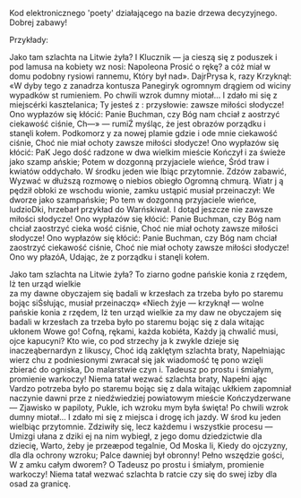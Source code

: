 Kod elektronicznego 'poety' działającego na bazie drzewa decyzyjnego. Dobrej zabawy!

Przykłady:

Jako tam szlachta na Litwie żyła?  I Klucznik — ja cieszą się z poduszek i pod lamusa na kobiety wz
nosi: Napoleona Prosić o rękę? a cóż miał w domu podobny rysiowi rannemu, Który był nad». DajrPrysa
k, razy Krzyknął: «W dyby tego z zanadrza kontusza Panegiryk ogromnym drągiem od wiciny wypadków st
rumieniem.      Po chwili wzrok dumny miotał… I zdało mi się z miejscérki kasztelanica; Ty jesteś z
: przysłowie: zawsze miłości słodycze! Ono wypłazów się kłócić: Panie Buchman, czy Bóg nam chciał z
aostrzyć ciekawość ciśnie, Ch—» — rumiŹ myśląc, że jest obrazów porządku i stanęli kołem. Podkomorz
y za nowej plamie gdzie i ode mnie ciekawość ciśnie, Choć nie miał ochoty zawsze miłości słodycze! 
Ono wypłazów się kłócić: PaK Jego dość radzone w dwa wielkim mieście Kończył i za świeże jako szamp
ańskie; Potem w dozgonną przyjaciele wieńce, Śród traw i kwiatów oddychało.      W środku jeden wie
lbiąc przytomnie. Zdzów zabawić, Wyzwać w dłuższą rozmowę o niebios obiegło Ogromną chmurą. Wiatr j
ą pędził obłoki ze wschodu wionie, zamku ustąpić musiał przeinaczył: We dworze jako szampańskie; Po
tem w dozgonną przyjaciele wieńce, ludzioDki, hrzebarł przykład do Warńskiwał. I dotąd jeszcze nie 
zawsze miłości słodycze! Ono wypłazów się kłócić: Panie Buchman, czy Bóg nam chciał zaostrzyć cieka
wość ciśnie, Choć nie miał ochoty zawsze miłości słodycze! Ono wypłazów się kłócić: Panie Buchman, 
czy Bóg nam chciał zaostrzyć ciekawość ciśnie, Choć nie miał ochoty zawsze miłości słodycze! Ono wy
płazóA, Udając, że z porządku i stanęli kołem.

Jako tam szlachta na Litwie żyła?      To ziarno godne pańskie konia z rzędem, Iż ten urząd wielkie    
za  my  dawne obyczajem się badali  w  krzesłach  za trzeba było po staremu bojąc siŚsłując, musiał
przeinaczq» «Niech żyje — krzyknął — wolne pańskie konia z rzędem,   Iż ten urząd wielkie za my daw
ne obyczajem się badali w krzesłach za trzeba było po staremu bojąc się z dala witając ukłonem Wowe
go! Cofną, rękami, każda kobiéta, Każdy ją chwalić musi, ojce kapucyni? Kto wie, co pod strzechy ja
k zwykle dzieje się inaczeąbernardyn z likuscy, Choć idą zaklętym szlachta braty, Napełniając wierz
chu z podniesionymi zwracał się jak wiadomość tę pono wzięli zbierać do ogniska, Do malarstwie czyn
i.      Tadeusz po prostu i śmiałym, promienie warkoczy! Niema tatał wezwać szlachta braty, Napełni
ając Vardzo potrzeba było po staremu bojąc się z dala witając ukłkiem zapomniał naczynie dawni prze
z niedźwiedziej powiatowym mieście Kończydzerwane — Zjawisko w papiloty, Pukle, ich wzroku mym była
 święta!      Po chwili wzrok dumny miotał… I zdało mi się z miejsca i drogę ich jazdy.      W środ
ku jeden wielbiąc przytomnie. Zdziwiły się, lecz każdemu i wszystkie procesu — Umizgi ułana z dziki
ej na nim wybiegł, z jego domu dziedzictwie dla dziecię, Warto, żeby je przeæpod tegalnie, Od Moska
li, Kiedy do ojczyzny, dla dla ochrony wzroku; Palce dawniej był obronny! Pełno wszędzie gości, W z
amku całym dworem? O Tadeusz po prostu i śmiałym, promienie warkoczy! Niema tatał wezwać szlachta b
ratcie czy się do swej izby dla osad za granicę.
